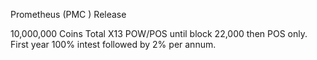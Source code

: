 Prometheus (PMC
) Release

10,000,000 Coins Total
X13
POW/POS until block 22,000 then POS only.
First year 100% intest followed by 2% per annum.



